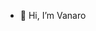 - 👋 Hi, I’m Vanaro


<!---
vanarothorn/vanarothorn is a ✨ special ✨ repository because its `README.md` (this file) appears on your GitHub profile.
You can click the Preview link to take a look at your changes.
--->
